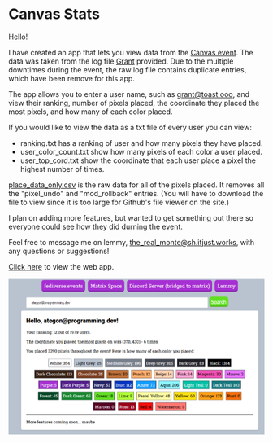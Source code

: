 # Canvas Stats

Hello!

I have created an app that lets you view data from the [Canvas event](https://canvas.fediverse.events/). The data was taken from the log file [Grant](https://toast.ooo/u/grant) provided. Due to the multiple downtimes during the event, the raw log file contains duplicate entries, which have been remove for this app.

The app allows you to enter a user name, such as grant@toast.ooo, and view their ranking, number of pixels placed, the coordinate they placed the most pixels, and how many of each color placed. 


If you would like to view the data as a txt file of every user you can view:
* ranking.txt has a ranking of user and how many pixels they have placed.
* user_color_count.txt show how many pixels of each color a user placed.
* user_top_cord.txt show the coordinate that each user place a pixel the highest number of times.

[place_data_only.csv](https://github.com/TheRealMonte/therealmonte.github.io/blob/main/place_data_only.csv) is the raw data for all of the pixels placed. It removes all the "pixel_undo" and "mod_rollback" entries. (You will have to download the file to view since it is too large for Github's file viewer on the site.)

I plan on adding more features, but wanted to get something out there so everyone could see how they did durning the event.

Feel free to message me on lemmy, [the_real_monte@sh.itjust.works](https://sh.itjust.works/u/the_real_monte), with any questions or suggestions!

[Click here](https://therealmonte.github.io/) to view the web app.

![Current app view](/screenshots/mainpage.png "Current app view")